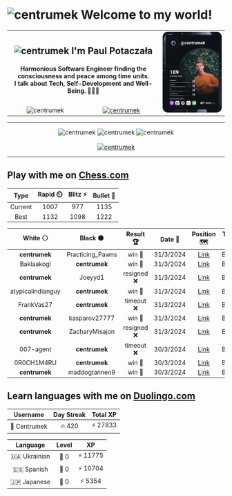 <h1>
  <img
    src="https://emojis.slackmojis.com/emojis/images/1531849430/4246/blob-sunglasses.gif"
    width="30"
    alt="centrumek"
  />
  Welcome to my world!
</h1>

<table>
  <tbody>
    <tr>
      <td align="center" width="70%" colspan="2">
        <h2>
          <img
            src="https://raw.githubusercontent.com/MartinHeinz/MartinHeinz/master/wave.gif"
            width="30px"
            alt="centrumek"
          />
          I'm Paul Potaczała
        </h2>
        <h4>
          Harmonious Software Engineer finding the consciousness and peace among time units.
          <br/>
          I talk about Tech, Self-Development and Well-Being. 🌿🧘🚀
        </h4>
      </td>
      <td width="30%" rowspan="2">
        <a href="https://app.daily.dev/centrumek">
          <img
            src="./devcard.svg"
            alt="centrumek"
          />
        </a>
      </td>
    </tr>
    <tr align="center">
      <td>
        <img
          src="https://komarev.com/ghpvc/?username=centrumek&label=visitors&color=0e75b6&style=flat"
          alt="centrumek"
        >
      </td>
      <td>
        <a href="https://stackoverflow.com/users/14496012/centrumek">
          <img
            src="https://stackoverflow.com/users/flair/14496012.png?theme=dark"
            alt="centrumek"
          >
        </a>
      </td>
    </tr>
  </tbody>
</table>

---
<div align="center">
  <img 
    src="https://github-readme-stats.vercel.app/api?username=centrumek&show_icons=true&count_private=true&theme=dark&hide_border=true&hide=issues,contribs&bg_color=00000000"
    alt="centrumek"
  />
  <img
    src="https://github-readme-stats.vercel.app/api/top-langs/?username=centrumek&layout=compact&hide_border=true&theme=dark&bg_color=00000000&langs_count=6&exclude_repo=air-statistic-app"
    alt="centrumek"
  />
  <img 
    src="https://github-readme-streak-stats.herokuapp.com?user=centrumek&theme=dark&hide_border=true&background=FFFFFF00"
    alt="centrumek"
  />
  <br/>
  <br/>
  <a href="https://www.buymeacoffee.com/centrumek">
    <img
      src="https://cdn.buymeacoffee.com/buttons/v2/default-orange.png"
      height="50"
      width="210"
      alt="centrumek"
    />
  </a>
</div>

---

## Play with me on [Chess.com](https://www.chess.com/member/centrumek)

<div align="center">
<!--START_SECTION:chessStats-->
<!-- Automatically generated with https://github.com/Balastrong/chess-stats-action -->

| Type | Rapid ⏲️ | Blitz ⚡ | Bullet 🔫 |
|:---:|:---:|:---:|:---:|
| Current | 1007 | 977 | 1135 |
| Best | 1132 | 1098 | 1222 |

| White ⚪ | Black ⚫ | Result 🏆 | Date 📅 | Position 🗺️ | Type 🕕 |
|:---:|:---:|:---:|:---:|:---:|:---:|
| **centrumek** | Practicing_Pawns | win 🥇 | 31/3/2024 | <a href="http://www.ee.unb.ca/cgi-bin/tervo/fen.pl?select=3r3r/1kp2p1p/p1P3p1/K3p1q1/1B2p3/N4b2/PP3P2/4R3 b - -">Link</a> | Bullet |
| Baklaakogl | **centrumek** | win 🥇 | 31/3/2024 | <a href="http://www.ee.unb.ca/cgi-bin/tervo/fen.pl?select=8/2P5/4R3/8/8/KqP2b2/P4k2/8 w - -">Link</a> | Bullet |
| **centrumek** | Joeyyd1 | resigned ❌ | 31/3/2024 | <a href="http://www.ee.unb.ca/cgi-bin/tervo/fen.pl?select=8/p5kp/1p2p1p1/rP4P1/8/4K3/8/8 w - -">Link</a> | Bullet |
| atypicalindianguy | **centrumek** | win 🥇 | 31/3/2024 | <a href="http://www.ee.unb.ca/cgi-bin/tervo/fen.pl?select=5r1r/ppp5/8/3PK2p/7P/kP6/P7/1n4R1 w - -">Link</a> | Bullet |
| FrankVas27 | **centrumek** | timeout ❌ | 31/3/2024 | <a href="http://www.ee.unb.ca/cgi-bin/tervo/fen.pl?select=8/pp6/2p1N3/3p4/1k1P4/1P2K3/P5P1/8 b - -">Link</a> | Bullet |
| **centrumek** | kasparov27777 | win 🥇 | 31/3/2024 | <a href="http://www.ee.unb.ca/cgi-bin/tervo/fen.pl?select=4k3/1R1p1p2/2p3p1/1n1pP3/r1bP1P2/p1P5/3B1K1P/R7 b - -">Link</a> | Bullet |
| **centrumek** | ZacharyMisajon | resigned ❌ | 31/3/2024 | <a href="http://www.ee.unb.ca/cgi-bin/tervo/fen.pl?select=r3k2r/pp3ppp/1qbPp3/8/5P2/2P2KP1/P6P/R6R w kq -">Link</a> | Bullet |
| 007-agent | **centrumek** | timeout ❌ | 30/3/2024 | <a href="http://www.ee.unb.ca/cgi-bin/tervo/fen.pl?select=1r2k3/R7/8/5p1R/2p3pP/4P1P1/2P2P2/6K1 b - -">Link</a> | Bullet |
| 0R0CH1M4RU | **centrumek** | win 🥇 | 30/3/2024 | <a href="http://www.ee.unb.ca/cgi-bin/tervo/fen.pl?select=8/3p3k/ppp5/1b4p1/1P1P4/2P4P/P2R1PPK/8 w - -">Link</a> | Bullet |
| **centrumek** | maddogtannen9 | win 🥇 | 30/3/2024 | <a href="http://www.ee.unb.ca/cgi-bin/tervo/fen.pl?select=8/p6R/2k3Kp/8/P7/8/1r6/8 b - a3">Link</a> | Bullet |

<!--END_SECTION:chessStats-->
</div>

## Learn languages with me on [Duolingo.com](https://www.duolingo.com/profile/Centrumek)

<div align="center">
<!--START_SECTION:duolingoStats-->
<!-- Automatically generated with https://github.com/centrumek/duolingo-readme-stats-->

| Username | Day Streak | Total XP |
|:---:|:---:|:---:|
| 👤 Centrumek | 🔥 420 | ⚡ 27833 |

| Language | Level | XP |
|:---:|:---:|:---:|
| 🇺🇦 Ukrainian | 👑 0 | ⚡ 11775 |
| 🇪🇸 Spanish | 👑 0 | ⚡ 10704 |
| 🇯🇵 Japanese | 👑 0 | ⚡ 5354 |

<!--END_SECTION:duolingoStats-->
</div>
<!--
**centrumek/centrumek** is a ✨ _special_ ✨ repository because its `README.md` (this file) appears on your GitHub profile.

Here are some ideas to get you started:

- 🔭 I’m currently working on ...
- 🌱 I’m currently learning ...
- 👯 I’m looking to collaborate on ...
- 🤔 I’m looking for help with ...
- 💬 Ask me about ...
- 📫 How to reach me: ...
- 😄 Pronouns: ...
- ⚡ Fun fact: ...
-->
